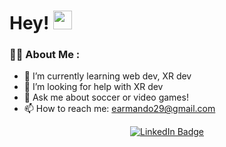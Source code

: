 <!--
**earmando29/earmando29** is a ✨ _special_ ✨ repository because its `README.md` (this file) appears on your GitHub profile.

Here are some ideas to get you started:

- 🔭 I’m currently working on ...
- 🌱 I’m currently learning ...
- 👯 I’m looking to collaborate on ...
- 🤔 I’m looking for help with ...
- 💬 Ask me about ...
- 📫 How to reach me: ...
- 😄 Pronouns: ...
- ⚡ Fun fact: ...
-->
<h1>
  Hey!
  <img src="https://media.giphy.com/media/hvRJCLFzcasrR4ia7z/giphy.gif" width="30px"/>
</h1>

### :man_technologist: About Me :
- 🌱 I’m currently learning web dev, XR dev
- 🤔 I’m looking for help with XR dev
- 💬 Ask me about soccer or video games!
- 📫 How to reach me: [earmando29@gmail.com](mailto:earmando29@gmail.com)

<div id="badges" align="center">
  <a href="https://www.linkedin.com/in/armando-espinoza999/">
    <img src="https://img.shields.io/badge/LinkedIn-blue?style=for-the-badge&logo=linkedin&logoColor=white" alt="LinkedIn Badge"/>
  </a>
</div>
